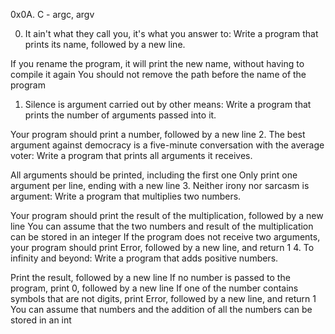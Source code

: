 0x0A. C - argc, argv

0. It ain't what they call you, it's what you answer to: Write a program that prints its name, followed by a new line.

If you rename the program, it will print the new name, without having to compile it again
You should not remove the path before the name of the program
1. Silence is argument carried out by other means: Write a program that prints the number of arguments passed into it.

Your program should print a number, followed by a new line
2. The best argument against democracy is a five-minute conversation with the average voter: Write a program that prints all arguments it receives.

All arguments should be printed, including the first one
Only print one argument per line, ending with a new line
3. Neither irony nor sarcasm is argument: Write a program that multiplies two numbers.

Your program should print the result of the multiplication, followed by a new line
You can assume that the two numbers and result of the multiplication can be stored in an integer
If the program does not receive two arguments, your program should print Error, followed by a new line, and return 1
4. To infinity and beyond: Write a program that adds positive numbers.

Print the result, followed by a new line
If no number is passed to the program, print 0, followed by a new line
If one of the number contains symbols that are not digits, print Error, followed by a new line, and return 1
You can assume that numbers and the addition of all the numbers can be stored in an int

